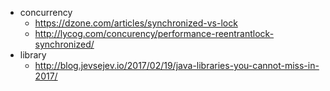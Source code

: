 * concurrency
    * https://dzone.com/articles/synchronized-vs-lock
    * http://lycog.com/concurency/performance-reentrantlock-synchronized/
* library
    * http://blog.jevsejev.io/2017/02/19/java-libraries-you-cannot-miss-in-2017/
    